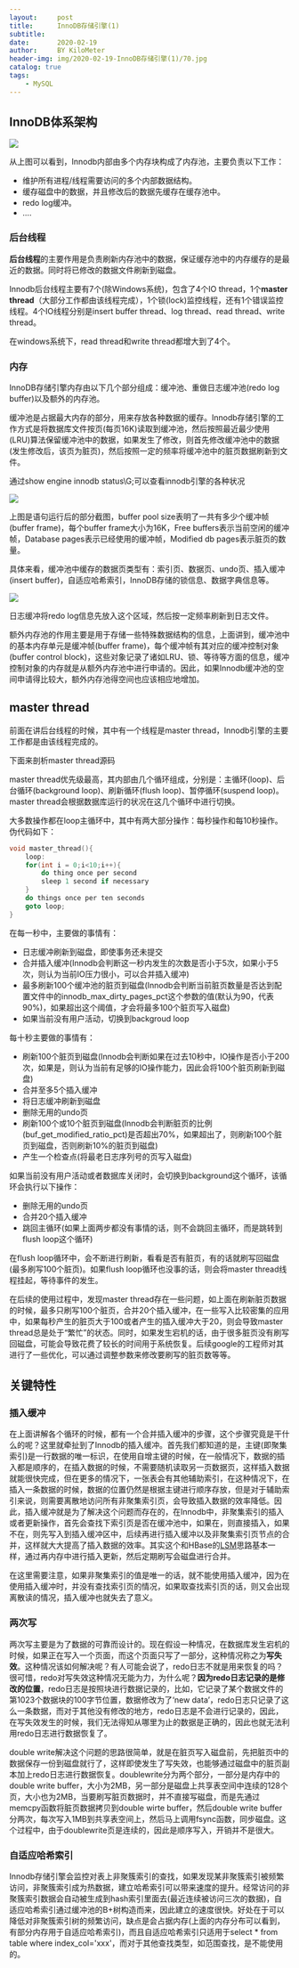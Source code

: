 ```yaml
---
layout:     post
title:      InnoDB存储引擎(1)
subtitle:   
date:       2020-02-19
author:     BY KiloMeter
header-img: img/2020-02-19-InnoDB存储引擎(1)/70.jpg
catalog: true
tags:
    - MySQL
---
```


## InnoDB体系架构

![](/img/2020-02-19-InnoDB存储引擎(1)/Innodb体系结构.png)

从上图可以看到，Innodb内部由多个内存块构成了内存池，主要负责以下工作：

* 维护所有进程/线程需要访问的多个内部数据结构。
* 缓存磁盘中的数据，并且修改后的数据先缓存在缓存池中。
* redo log缓冲。
* ….

### 后台线程

**后台线程**的主要作用是负责刷新内存池中的数据，保证缓存池中的内存缓存的是最近的数据。同时将已修改的数据文件刷新到磁盘。

Innodb后台线程主要有7个(除Windows系统)，包含了4个IO thread，1个**master thread**（大部分工作都由该线程完成），1个锁(lock)监控线程，还有1个错误监控线程。4个IO线程分别是insert buffer thread、log thread、read thread、write thread。

在windows系统下，read thread和write thread都增大到了4个。

### 内存

InnoDB存储引擎内存由以下几个部分组成：缓冲池、重做日志缓冲池(redo log buffer)以及额外的内存池。

缓冲池是占据最大内存的部分，用来存放各种数据的缓存。Innodb存储引擎的工作方式是将数据库文件按页(每页16K)读取到缓冲池，然后按照最近最少使用(LRU)算法保留缓冲池中的数据，如果发生了修改，则首先修改缓冲池中的数据(发生修改后，该页为脏页)，然后按照一定的频率将缓冲池中的脏页数据刷新到文件。

通过show engine innodb status\G;可以查看innodb引擎的各种状况

![](/img/2020-02-19-InnoDB存储引擎(1)/Innodb内存情况.png)

上图是语句运行后的部分截图，buffer pool size表明了一共有多少个缓冲帧(buffer frame)，每个buffer frame大小为16K，Free buffers表示当前空闲的缓冲帧，Database pages表示已经使用的缓冲帧，Modified db pages表示脏页的数量。

具体来看，缓冲池中缓存的数据页类型有：索引页、数据页、undo页、插入缓冲(insert buffer)，自适应哈希索引，InnoDB存储的锁信息、数据字典信息等。

![](/img/2020-02-19-InnoDB存储引擎(1)/Innodb存储引擎内存结构.png)

日志缓冲将redo log信息先放入这个区域，然后按一定频率刷新到日志文件。

额外内存池的作用主要是用于存储一些特殊数据结构的信息，上面讲到，缓冲池中的基本内存单元是缓冲帧(buffer frame)，每个缓冲帧有其对应的缓冲控制对象(buffer control block)，这些对象记录了诸如LRU、锁、等待等方面的信息，缓冲控制对象的内存就是从额外内存池中进行申请的。因此，如果Innodb缓冲池的空间申请得比较大，额外内存池得空间也应该相应地增加。



## master thread

前面在讲后台线程的时候，其中有一个线程是master thread，Innodb引擎的主要工作都是由该线程完成的。

下面来剖析master thread源码

master thread优先级最高，其内部由几个循环组成，分别是：主循环(loop)、后台循环(background loop)、刷新循环(flush loop)、暂停循环(suspend loop)。master thread会根据数据库运行的状况在这几个循环中进行切换。

大多数操作都在loop主循环中，其中有两大部分操作：每秒操作和每10秒操作。伪代码如下：

```c++
void master_thread(){
    loop:
    for(int i = 0;i<10;i++){
        do thing once per second
        sleep 1 second if necessary
    }
    do things once per ten seconds
    goto loop;
}
```

在每一秒中，主要做的事情有：

* 日志缓冲刷新到磁盘，即使事务还未提交
* 合并插入缓冲(Innodb会判断这一秒内发生的次数是否小于5次，如果小于5次，则认为当前IO压力很小，可以合并插入缓冲)
* 最多刷新100个缓冲池的脏页到磁盘(Innodb会判断当前脏页数量是否达到配置文件中的innodb_max_dirty_pages_pct这个参数的值(默认为90，代表90%)，如果超出这个阈值，才会将最多100个脏页写入磁盘)
* 如果当前没有用户活动，切换到backgroud loop

每十秒主要做的事情有：

* 刷新100个脏页到磁盘(Innodb会判断如果在过去10秒中，IO操作是否小于200次，如果是，则认为当前有足够的IO操作能力，因此会将100个脏页刷新到磁盘)
* 合并至多5个插入缓冲
* 将日志缓冲刷新到磁盘
* 删除无用的undo页
* 刷新100个或10个脏页到磁盘(Innodb会判断脏页的比例(buf_get_modified_ratio_pct)是否超出70%，如果超出了，则刷新100个脏页到磁盘，否则刷新10%的脏页到磁盘)
* 产生一个检查点(将最老日志序列号的页写入磁盘)

如果当前没有用户活动或者数据库关闭时，会切换到background这个循环，该循环会执行以下操作：

* 删除无用的undo页
* 合并20个插入缓冲
* 跳回主循环(如果上面两步都没有事情的话，则不会跳回主循环，而是跳转到flush loop这个循环)

在flush loop循环中，会不断进行刷新，看看是否有脏页，有的话就刷写回磁盘(最多刷写100个脏页)。如果flush loop循环也没事的话，则会将master thread线程挂起，等待事件的发生。

在后续的使用过程中，发现master thread存在一些问题，如上面在刷新脏页数据的时候，最多只刷写100个脏页，合并20个插入缓冲，在一些写入比较密集的应用中，如果每秒产生的脏页大于100或者产生的插入缓冲大于20，则会导致master thread总是处于“繁忙”的状态。同时，如果发生宕机的话，由于很多脏页没有刷写回磁盘，可能会导致花费了较长的时间用于系统恢复。后续google的工程师对其进行了一些优化，可以通过调整参数来修改要刷写的脏页数等等。

## 关键特性

### 插入缓冲

在上面讲解各个循环的时候，都有一个合并插入缓冲的步骤，这个步骤究竟是干什么的呢？这里就牵扯到了Innodb的插入缓冲。首先我们都知道的是，主键(即聚集索引)是一行数据的唯一标识，在使用自增主键的时候，在一般情况下，数据的插入都是顺序的，在插入数据的时候，不需要随机读取另一页数据页，这样插入数据就能很快完成，但在更多的情况下，一张表会有其他辅助索引，在这种情况下，在插入一条数据的时候，数据的位置仍然是根据主键进行顺序存放，但是对于辅助索引来说，则需要离散地访问所有非聚集索引页，会导致插入数据的效率降低。因此，插入缓冲就是为了解决这个问题而存在的，在Innodb中，非聚集索引的插入或者更新操作，首先会查找下索引页是否在缓冲池中，如果在，则直接插入，如果不在，则先写入到插入缓冲区中，后续再进行插入缓冲以及非聚集索引页节点的合并，这样就大大提高了插入数据的效率。其实这个和HBase的[LSM](https://zhouyimian.github.io/2019/09/22/LSM/)思路基本一样，通过再内存中进行插入更新，然后定期刷写会磁盘进行合并。

在这里需要注意，如果非聚集索引的值是唯一的话，就不能使用插入缓冲，因为在使用插入缓冲时，并没有查找索引页的情况，如果取查找索引页的话，则又会出现离散读的情况，插入缓冲也就失去了意义。

### 两次写

两次写主要是为了数据的可靠而设计的。现在假设一种情况，在数据库发生宕机的时候，如果正在写入一个页面，而这个页面只写了一部分，这种情况称之为**写失效**。这种情况该如何解决呢？有人可能会说了，redo日志不就是用来恢复的吗？很可惜，redo对写失效这种情况无能为力，为什么呢？**因为redo日志记录的是修改的位置**，redo日志是按照块进行数据记录的，比如，它记录了某个数据文件的第1023个数据块的100字节位置，数据修改为了‘new data’，redo日志只记录了这么一条数据，而对于其他没有修改的地方，redo日志是不会进行记录的，因此，在写失效发生的时候，我们无法得知从哪里为止的数据是正确的，因此也就无法利用redo日志进行数据恢复了。

double write解决这个问题的思路很简单，就是在脏页写入磁盘前，先把脏页中的数据保存一份到磁盘就行了，这样即使发生了写失效，也能够通过磁盘中的脏页副本加上redo日志进行数据恢复。doublewrite分为两个部分，一部分是内存中的double write buffer，大小为2MB，另一部分是磁盘上共享表空间中连续的128个页，大小也为2MB，当要刷写脏页数据时，并不直接写磁盘，而是先通过memcpy函数将脏页数据拷贝到double wirte buffer，然后double write buffer分两次，每次写入1MB到共享表空间上，然后马上调用fsync函数，同步磁盘。这个过程中，由于doublewrite页是连续的，因此是顺序写入，开销并不是很大。



### 自适应哈希索引

Innodb存储引擎会监控对表上非聚簇索引的查找，如果发现某非聚簇索引被频繁访问，非聚簇索引成为热数据，建立哈希索引可以带来速度的提升。经常访问的非聚簇索引数据会自动被生成到hash索引里面去(最近连续被访问三次的数据)，自适应哈希索引通过缓冲池的B+树构造而来，因此建立的速度很快。好处在于可以降低对非聚簇索引树的频繁访问，缺点是会占据内存(上面的内存分布可以看到，有部分内存用于自适应哈希索引)，而且自适应哈希索引只适用于select * from table where index_col='xxx'，而对于其他查找类型，如范围查找，是不能使用的。